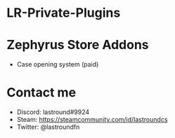 # LR-Private-Plugins

# Zephyrus Store Addons
- Case opening system (paid)

# Contact me
- Discord: lastround#9924
- Steam: https://steamcommunity.com/id/lastroundcs
- Twitter: @lastroundfn
